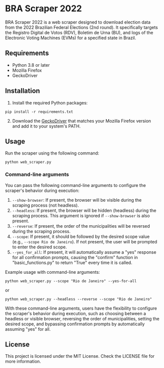 # BRA Scraper 2022

BRA Scraper 2022 is a web scraper designed to download election data from the 2022 Brazilian Federal Elections (2nd round). It specifically targets the Registro Digital de Votos (RDV), Boletim de Urna (BU), and logs of the Electronic Voting Machines (EVMs) for a specified state in Brazil.

## Requirements

- Python 3.8 or later
- Mozilla Firefox
- GeckoDriver

## Installation

1. Install the required Python packages:

```
pip install -r requirements.txt
```

2. Download the [GeckoDriver](https://github.com/mozilla/geckodriver/releases) that matches your Mozilla Firefox version and add it to your system's PATH.

## Usage

Run the scraper using the following command:

```
python web_scraper.py
```

### Command-line arguments

You can pass the following command-line arguments to configure the scraper's behavior during execution:

1. `--show-browser`: If present, the browser will be visible during the scraping process (not headless).
2. `--headless`: If present, the browser will be hidden (headless) during the scraping process. This argument is ignored if `--show-browser` is also present.
3. `--reverse`: If present, the order of the municipalities will be reversed during the scraping process.
4. `--scope`: If present, it should be followed by the desired scope value (e.g., `--scope Rio de Janeiro`). If not present, the user will be prompted to enter the desired scope.
5. `--yes_for_all`: If present, it will automatically assume a "yes" response for all confirmation prompts, causing the "confirm" function in "basic_functions.py" to return "True" every time it is called.

Example usage with command-line arguments:

```
python web_scraper.py --scope "Rio de Janeiro" --yes-for-all
```
or

```
python web_scraper.py --headless --reverse --scope "Rio de Janeiro"
```

With these command-line arguments, users have the flexibility to configure the scraper's behavior during execution, such as choosing between a headless or visible browser, reversing the order of municipalities, setting the desired scope, and bypassing confirmation prompts by automatically assuming "yes" for all.

## License

This project is licensed under the MIT License. Check the LICENSE file for more information.
